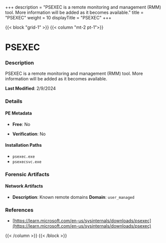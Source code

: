 +++
description = "PSEXEC is a remote monitoring and management (RMM) tool. More information will be added as it becomes available."
title = "PSEXEC"
weight = 10
displayTitle = "PSEXEC"
+++


{{< block "grid-1" >}}
{{< column "mt-2 pt-1">}}

# PSEXEC


### Description

PSEXEC is a remote monitoring and management (RMM) tool. More information will be added as it becomes available.



**Last Modified**: 2/9/2024

### Details


#### PE Metadata


- **Free**: No

- **Verification**: No




#### Installation Paths
- `psexec.exe`
- `psexecsvc.exe`

### Forensic Artifacts




#### Network Artifacts

- **Description**: Known remote domains
  **Domain**: `user_managed`





### References
- [https://learn.microsoft.com/en-us/sysinternals/downloads/psexec](https://learn.microsoft.com/en-us/sysinternals/downloads/psexec)



{{< /column >}}
{{< /block >}}
